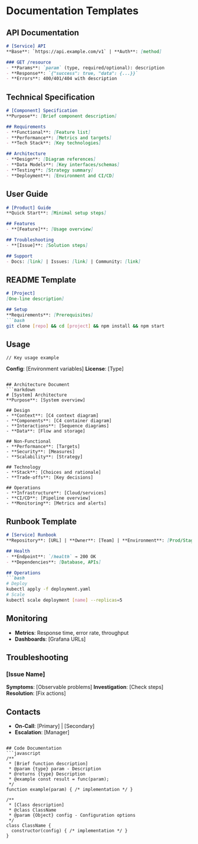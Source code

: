 <!-- FILE_MAP_BEGIN 
<!--
{"file_metadata":{"title":"Documentation Templates","description":"A comprehensive collection of templates for various documentation types including API docs, technical specs, user guides, architecture documents, runbooks, and code documentation to standardize project documentation.","last_updated":"2025-07-31","type":"documentation"},"ai_instructions":"Analyze the document by focusing on major thematic sections rather than every subheading due to the high number of headings. Group related content into broader logical sections to facilitate navigation and comprehension. Identify key code blocks, templates, and example snippets as important elements. Ensure line numbers are accurate and sections do not overlap. Provide clear, descriptive section names that reflect the content themes such as API documentation, technical specifications, user guides, setup instructions, architecture, runbooks, and code documentation. Highlight key elements like code blocks, example commands, diagrams, and troubleshooting templates for quick reference.","sections":[{"name":"Introduction and API Documentation","description":"Introduces the documentation templates and provides API documentation examples including service base URLs, authentication, and endpoint details.","line_start":7,"line_end":19},{"name":"Technical Specification Templates","description":"Contains templates for component technical specifications covering purpose, requirements, architecture, testing, and deployment details.","line_start":20,"line_end":36},{"name":"User Guide Templates","description":"Provides user guide templates including product features, troubleshooting steps, and support resources.","line_start":37,"line_end":53},{"name":"Project README Template","description":"Template for project README files including setup instructions, usage examples, configuration, and license information.","line_start":54,"line_end":73},{"name":"System Architecture Documentation","description":"Templates for system architecture documents covering design diagrams, non-functional requirements, technology choices, and operational details.","line_start":74,"line_end":99},{"name":"Service Runbook Template","description":"Runbook template for services including health checks, operational commands, monitoring metrics, troubleshooting issues, and contact information.","line_start":100,"line_end":108},{"name":"Deployment and Scaling Guidance","description":"Sections covering deployment and scaling strategies, monitoring, troubleshooting, contacts, and code documentation references.","line_start":109,"line_end":140},{"name":"Code Documentation Examples","description":"Examples of code documentation including function and class annotations with usage and configuration details.","line_start":141,"line_end":159}],"key_elements":[{"name":"API Documentation Code Block","description":"Markdown code block illustrating a sample service API with base URL, authentication, GET endpoint, parameters, response, and error codes.","line":10},{"name":"Technical Specification Code Block","description":"Markdown code block template for component specifications including purpose, requirements, architecture, testing, and deployment.","line":21},{"name":"User Guide Code Block","description":"Markdown code block template for product user guides covering quick start, features, troubleshooting, and support links.","line":38},{"name":"README Setup Bash Script","description":"Bash code block demonstrating project setup commands including cloning, installing dependencies, and starting the project.","line":60},{"name":"Architecture Document Code Block","description":"Markdown code block template for system architecture including design diagrams, non-functional requirements, technology stack, and operations.","line":75},{"name":"Runbook Operations Bash Commands","description":"Bash code block with commands for deploying and scaling a service using kubectl.","line":108},{"name":"Runbook Troubleshooting Section","description":"Structured troubleshooting template with issue name, symptoms, investigation steps, and resolution actions.","line":120},{"name":"Code Documentation JavaScript Examples","description":"JavaScript code blocks showing function and class documentation with annotations for parameters, returns, examples, and class configuration.","line":142}]}
-->
<!-- FILE_MAP_END -->

# Documentation Templates

## API Documentation
```markdown
# [Service] API
**Base**: `https://api.example.com/v1` | **Auth**: [method]

### GET /resource
- **Params**: `param` (type, required/optional): description
- **Response**: `{"success": true, "data": {...}}`
- **Errors**: 400/401/404 with description
```

## Technical Specification
```markdown
# [Component] Specification
**Purpose**: [Brief component description]

## Requirements
- **Functional**: [Feature list]
- **Performance**: [Metrics and targets]
- **Tech Stack**: [Key technologies]

## Architecture
- **Design**: [Diagram references]
- **Data Models**: [Key interfaces/schemas]
- **Testing**: [Strategy summary]
- **Deployment**: [Environment and CI/CD]
```

## User Guide
```markdown
# [Product] Guide
**Quick Start**: [Minimal setup steps]

## Features
- **[Feature]**: [Usage overview]

## Troubleshooting
- **[Issue]**: [Solution steps]

## Support
- Docs: [link] | Issues: [link] | Community: [link]
```

## README Template
```markdown
# [Project]
[One-line description]

## Setup
**Requirements**: [Prerequisites]
```bash
git clone [repo] && cd [project] && npm install && npm start
```

## Usage
```[language]
// Key usage example
```

**Config**: [Environment variables]
**License**: [Type]
```

## Architecture Document
```markdown
# [System] Architecture
**Purpose**: [System overview]

## Design
- **Context**: [C4 context diagram]
- **Components**: [C4 container diagram]
- **Interactions**: [Sequence diagrams]
- **Data**: [Flow and storage]

## Non-Functional
- **Performance**: [Targets]
- **Security**: [Measures]
- **Scalability**: [Strategy]

## Technology
- **Stack**: [Choices and rationale]
- **Trade-offs**: [Key decisions]

## Operations
- **Infrastructure**: [Cloud/services]
- **CI/CD**: [Pipeline overview]
- **Monitoring**: [Metrics and alerts]
```

## Runbook Template
```markdown
# [Service] Runbook
**Repository**: [URL] | **Owner**: [Team] | **Environment**: [Prod/Staging]

## Health
- **Endpoint**: `/health` → 200 OK
- **Dependencies**: [Database, APIs]

## Operations
```bash
# Deploy
kubectl apply -f deployment.yaml
# Scale
kubectl scale deployment [name] --replicas=5
```

## Monitoring
- **Metrics**: Response time, error rate, throughput
- **Dashboards**: [Grafana URLs]

## Troubleshooting
### [Issue Name]
**Symptoms**: [Observable problems]
**Investigation**: [Check steps]
**Resolution**: [Fix actions]

## Contacts
- **On-Call**: [Primary] | [Secondary]
- **Escalation**: [Manager]
```

## Code Documentation
```javascript
/**
 * [Brief function description]
 * @param {type} param - Description
 * @returns {type} Description
 * @example const result = func(param);
 */
function example(param) { /* implementation */ }

/**
 * [Class description]
 * @class ClassName
 * @param {Object} config - Configuration options
 */
class ClassName {
  constructor(config) { /* implementation */ }
}
```
